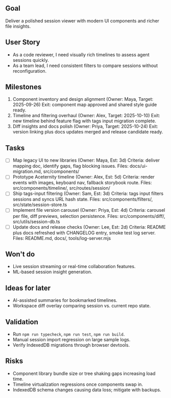 Goal
----
Deliver a polished session viewer with modern UI components and richer file insights.

User Story
----------

- As a code reviewer, I need visually rich timelines to assess agent sessions quickly.
- As a team lead, I need consistent filters to compare sessions without reconfiguration.

Milestones
----------

1. Component inventory and design alignment (Owner: Maya, Target: 2025-09-26)
   Exit: component map approved and shared style guide ready.
2. Timeline and filtering overhaul (Owner: Alex, Target: 2025-10-10)
   Exit: new timeline behind feature flag with tags input migration complete.
3. Diff insights and docs polish (Owner: Priya, Target: 2025-10-24)
   Exit: version linking plus docs updates merged and release candidate ready.

Tasks
-----

- [ ] Map legacy UI to new libraries (Owner: Maya, Est: 3d)
      Criteria: deliver mapping doc, identify gaps, flag blocking issues.
      Files: docs/ui-migration.md, src/components/
- [ ] Prototype Aceternity timeline (Owner: Alex, Est: 5d)
      Criteria: render events with images, keyboard nav, fallback storybook route.
      Files: src/components/timeline/, src/routes/session/
- [ ] Ship tags-input filtering (Owner: Sam, Est: 3d)
      Criteria: tags input filters sessions and syncs URL hash state.
      Files: src/components/filters/, src/state/session-store.ts
- [ ] Implement file version carousel (Owner: Priya, Est: 4d)
      Criteria: carousel per file, diff previews, selection persistence.
      Files: src/components/diff/, src/utils/session-db.ts
- [ ] Update docs and release checks (Owner: Lee, Est: 2d)
      Criteria: README plus docs refreshed with CHANGELOG entry, smoke test log server.
      Files: README.md, docs/, tools/log-server.mjs

Won't do
--------

- Live session streaming or real-time collaboration features.
- ML-based session insight generation.

Ideas for later
---------------

- AI-assisted summaries for bookmarked timelines.
- Workspace diff overlay comparing session vs. current repo state.

Validation
----------

- Run `npm run typecheck`, `npm run test`, `npm run build`.
- Manual session import regression on large sample logs.
- Verify IndexedDB migrations through browser devtools.

Risks
-----

- Component library bundle size or tree shaking gaps increasing load time.
- Timeline virtualization regressions once components swap in.
- IndexedDB schema changes causing data loss; mitigate with backups.
